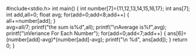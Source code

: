 #include<stdio.h>
int main()
{
     int number[7]={11,12,13,14,15,16,17};
     int ans[7];
     int add,all=0;
     float avg;
     for(add=0;add<8;add++)
{     
     all+=number[add];
}    
avg=all/7;
printf("the sum is%d",all);
printf("\nAverage is%f",avg);
printf("\nVeriance For Each Number");
for(add=0;add<7;add++)
{
     ans[6]=(number[add]-avg)*(number[add]-avg);
     printf("\n %d", ans[add]);
}
return 0;
}
 
